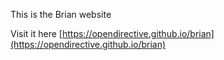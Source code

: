 This is the Brian website

Visit it here [https://opendirective.github.io/brian](https://opendirective.github.io/brian)
